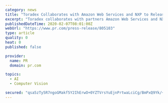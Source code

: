 ```yaml
---
category: news
title: "Toradex Collaborates with Amazon Web Services and NXP to Release Apalis AI Vision Starter Kit for the i.MX 8 Applications Processor"
excerpt: "Toradex collaborates with partners Amazon Web Services and NXP to create Apalis AI Vision Starter Kit, for developing cloud-connected Computer Vision and Machine Learning applications using NXP's powerful i.MX8QuadMax processor. Seattle, WA, February 07, 2020 --(PR.com)-- Toradex worked in collaboration with Amazon Web Services (AWS ..."
publishedDateTime: 2020-02-07T08:01:00Z
webUrl: "https://www.pr.com/press-release/805103"
type: article
quality: 0
heat: 0
published: false

provider:
  name: PR
  domain: pr.com

topics:
  - AI
  - Computer Vision

secured: "qsa5zTy5R7ngoGMakf5Y2IhErwO+0YZTVrsYuEjnPrtwaLciCg/BmPxQ9Yk/+ztfhN7oHaPoFhuPFqAgiwRq+Z+UFm9ihFIdgyNPfaBtMIuna1ecA2EQVm7nrPNkXLpzbZtVFdLIR/dro8AJSXwveoiWH3zhEFsiMl53fysxinX/bbq5wHrzdtXB4Z4mhJRLJ6pyRJ3JiwO98WHKWRN8FdFxH3NLNYvEn8t577R2o28GRG7s/IOs2vLq+t9Sgx11U8ENVy8r8RXn+7B+oSaJeHMaw7Kyi1uzkWCUWaT4CootHrUOBFDV4hexBObf4dex;VZxnf5tMpEAf6TRQfSYTPA=="
---
```


